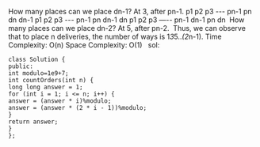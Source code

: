 How many places can we place dn-1?
At 3, after pn-1.
p1 p2 p3 --- pn-1 pn dn dn-1
p1 p2 p3 --- pn-1 pn dn-1 dn
p1 p2 p3 —-- pn-1 dn-1 pn dn
​
How many places can we place dn-2?
At 5, after pn-2.
​
Thus, we can observe that to place n deliveries, the number of ways is 1*3*5..*(2*n-1).
Time Complexity: O(n)
Space Complexity: O(1)
​
​
sol:
```
class Solution {
public:
int modulo=1e9+7;
int countOrders(int n) {
long long answer = 1;
for (int i = 1; i <= n; i++) {
answer = (answer * i)%modulo;
answer = (answer * (2 * i - 1))%modulo;
}
return answer;
}
};
```
​
​